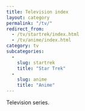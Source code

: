 ```yaml
---
title: Television index
layout: category
permalink: "/tv/"
redirect_from:
  - /tv/startrek/index.html
  - /tv/anime/index.html
category: tv
subcategories:
  -
    slug: startrek
    title: "Star Trek"
  -
    slug: anime
    title: "Anime"
---
```


Television series.
